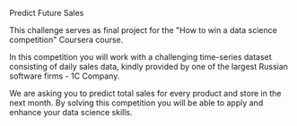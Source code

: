 Predict Future Sales

This challenge serves as final project for the "How to win a data science competition" Coursera course.

In this competition you will work with a challenging time-series dataset consisting of daily sales data, kindly provided by one of the largest Russian software firms - 1C Company. 

We are asking you to predict total sales for every product and store in the next month. By solving this competition you will be able to apply and enhance your data science skills.